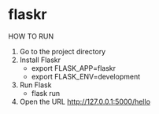 # flaskr

HOW TO RUN
1) Go to the project directory
2) Install Flaskr
    - export FLASK_APP=flaskr
    - export FLASK_ENV=development
3) Run Flask
    - flask run
4) Open the URL http://127.0.0.1:5000/hello

